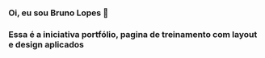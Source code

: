 ### Oi, eu sou Bruno Lopes 👋
### Essa é a iniciativa portfólio, pagina de treinamento com layout e design aplicados
